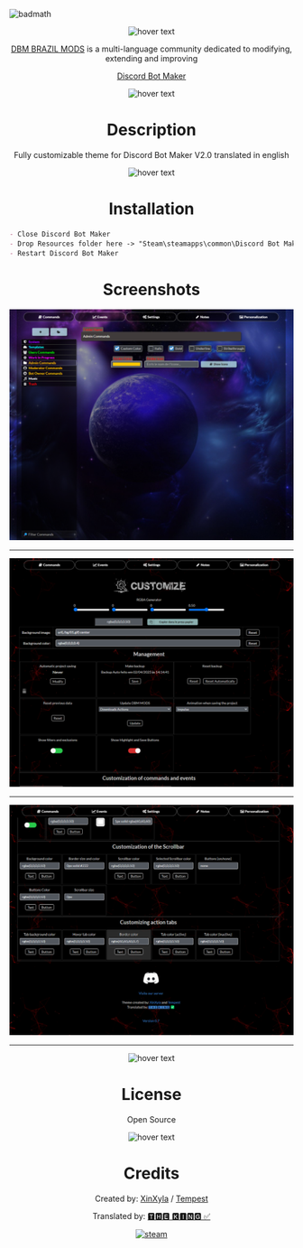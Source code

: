 ![badmath](https://img.shields.io/github/languages/top/lernantino/badmath)

<p align="center">
  <img src="https://cdn.discordapp.com/attachments/1042197137598976111/1092030014989553664/English-DBM.png" width="350" title="hover text">
</p>

<p align="center">
<a href="https://discord.gg/HBc9u9tktd" rel="nofollow">DBM BRAZIL MODS</a> is a multi-language community dedicated to modifying, extending and improving
</p>

<p align="center">
<a href="https://store.steampowered.com/app/682130/Discord_Bot_Maker" rel="nofollow">Discord Bot Maker</a> 
</p>

<p align="center">
  <img src="https://cdn.discordapp.com/attachments/1042197137598976111/1092031705453436928/blank.png" width="50" title="hover text">
</p>

<h1 align="center">Description</h1>

<p align="center">Fully customizable theme for Discord Bot Maker V2.0 translated in english</p>

<p align="center">
  <img src="https://cdn.discordapp.com/attachments/1042197137598976111/1092031705453436928/blank.png" width="50" title="hover text">
</p>

<h1 align="center">Installation</h1>

```md
- Close Discord Bot Maker
- Drop Resources folder here -> "Steam\steamapps\common\Discord Bot Maker"
- Restart Discord Bot Maker
```

<h1 align="center">Screenshots</h1>

![Screen0](Screenshots/01.png)

---
![Screen1](Screenshots/02.png)

---
![Screen2](Screenshots/03.png)

---

<p align="center">
  <img src="https://cdn.discordapp.com/attachments/1042197137598976111/1092031705453436928/blank.png" width="50" title="hover text">
</p>

<h1 align="center">License</h1>
<p align="center">Open Source</p>

<p align="center">
  <img src="https://cdn.discordapp.com/attachments/1042197137598976111/1092031705453436928/blank.png" width="50" title="hover text">
</p>

<h1 align="center">Credits</h1>
<p align="center">
  Created by: <a href="https://discord.com/users/172782058396057602" rel="nofollow">XinXyla</a> / <a href="https://discord.com/users/321400509326032897" rel="nofollow">Tempest</a>
  </p>
<p align="center">Translated by: <a href="https://discord.com/users/1042087216979116032" rel="nofollow">🆃🅷🅴 🅺🅸🅽🅶 ✅</a>
  </p>
<p align="center">
  <a href="https://discord.com/invite/HBc9u9tktd" target="_blank" rel="noreferrer"> <img src="https://cdn.discordapp.com/attachments/1042197137598976111/1092019949985337484/discord-loop.gif" alt="steam" width="150" height="150"/>
  </p>
